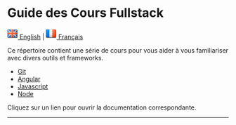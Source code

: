 # Guide des Cours Fullstack

[![English](./ui/version-en.png) English](./README.md) | [![Français](./ui/version-fr.png) Français](./README.fr.md)


Ce répertoire contient une série de cours pour vous aider à vous familiariser avec divers outils et frameworks.

- [Git](fullstack-courses/git.md)
- [Angular](fullstack-courses/angular.md)
- [Javascript](fullstack-courses/javascript.md)
- [Node](fullstack-courses/node.md)

Cliquez sur un lien pour ouvrir la documentation correspondante.

---

